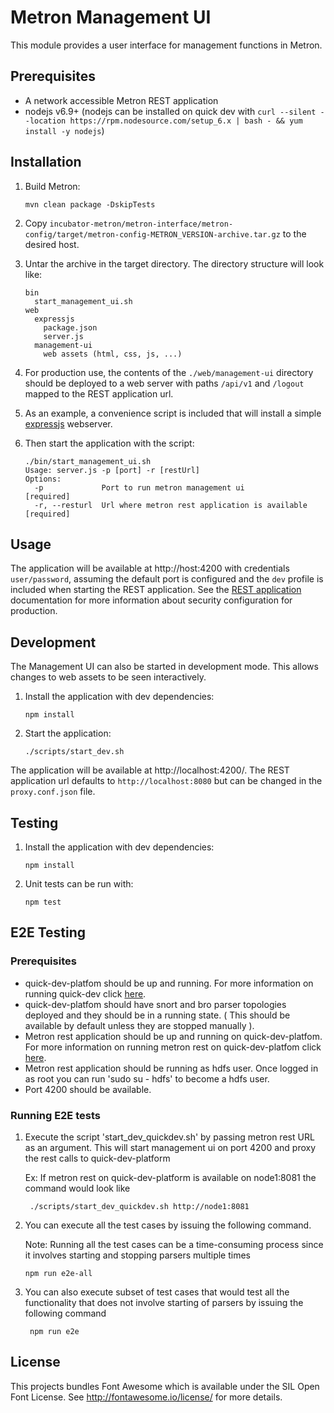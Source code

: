 # Metron Management UI

This module provides a user interface for management functions in Metron.

## Prerequisites

* A network accessible Metron REST application
* nodejs v6.9+ (nodejs can be installed on quick dev with `curl --silent --location https://rpm.nodesource.com/setup_6.x | bash - && yum install -y nodejs`)

## Installation
1. Build Metron:
    ```
    mvn clean package -DskipTests
    ```
  
1. Copy `incubator-metron/metron-interface/metron-config/target/metron-config-METRON_VERSION-archive.tar.gz` to the desired host.

1. Untar the archive in the target directory.  The directory structure will look like:
    ```
    bin
      start_management_ui.sh
    web
      expressjs
        package.json
        server.js
      management-ui
        web assets (html, css, js, ...)
    ```

1. For production use, the contents of the `./web/management-ui` directory should be deployed to a web server with paths `/api/v1` and `/logout` mapped to the REST application url.  

1. As an example, a convenience script is included that will install a simple [expressjs](https://github.com/expressjs/express) webserver.

1. Then start the application with the script:
    ```
    ./bin/start_management_ui.sh
    Usage: server.js -p [port] -r [restUrl]
    Options:
      -p             Port to run metron management ui                [required]
      -r, --resturl  Url where metron rest application is available  [required]
    ```

## Usage

The application will be available at http://host:4200 with credentials `user/password`, assuming the default port is configured and the `dev` profile is included when starting the REST application.  See the [REST application](../metron-rest#security) documentation for more information about security configuration for production.

## Development

The Management UI can also be started in development mode.  This allows changes to web assets to be seen interactively.

1. Install the application with dev dependencies:
    ```
    npm install
    ```
  
1. Start the application:
    ```
    ./scripts/start_dev.sh
    ```

The application will be available at http://localhost:4200/.  The REST application url defaults to `http://localhost:8080` but can be changed in the `proxy.conf.json` file.

## Testing

1. Install the application with dev dependencies:
    ```
    npm install
    ```

1. Unit tests can be run with:
    ```
    npm test
    ```

## E2E Testing
### Prerequisites

- quick-dev-platfom should be up and running. For more information on running quick-dev click [here](https://github.com/apache/incubator-metron/tree/master/metron-deployment/vagrant/quick-dev-platform).
- quick-dev-platfom should have snort and bro parser topologies deployed and they should be in a running state. ( This should be available by default unless they are stopped manually ).
- Metron rest application should be up and running on quick-dev-platfom.  For more information on running metron rest on quick-dev-platfom click [here](https://github.com/apache/incubator-metron/blob/master/metron-interface/metron-rest/README.md#quick-dev).
- Metron rest application should be running as hdfs user. Once logged in as root you can run 'sudo su - hdfs' to become a hdfs user.
- Port 4200 should be available.

### Running E2E tests
1. Execute the script 'start_dev_quickdev.sh' by passing metron rest URL as an argument. This will start management ui on port 4200 and proxy the rest calls to quick-dev-platform

    Ex: If metron rest on quick-dev-platform is available on node1:8081 the command would look like
    ```
     ./scripts/start_dev_quickdev.sh http://node1:8081
    ```

1. You can execute all the test cases by issuing the following command.

    Note: Running all the test cases can be a time-consuming process since it involves starting and stopping parsers multiple times
    ```
    npm run e2e-all
    ```

1. You can also execute subset of test cases that would test all the functionality that does not involve starting of parsers by issuing the following command
   ```
    npm run e2e
   ```

## License

This projects bundles Font Awesome which is available under the SIL Open Font License.  See http://fontawesome.io/license/ for more details.